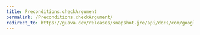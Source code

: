 ```yaml
---
title: Preconditions.checkArgument
permalink: /Preconditions.checkArgument/
redirect_to: https://guava.dev/releases/snapshot-jre/api/docs/com/google/common/base/Preconditions.html#checkArgument-boolean-
---
```

